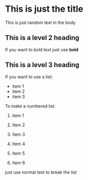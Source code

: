 # This is just the title 

This is just random text in the body

## This is a level 2 heading 

If you want to bold text just use **bold**

## This is a level 3 heading

If you want to use a list:
- item 1 
- item 2 
- item 3

To make a numbered list:

1. item 1
2. Item 2 
3. Item 3 

1. Item 4 
1. Item 5
1. Item 6

just use normal text to break the list
